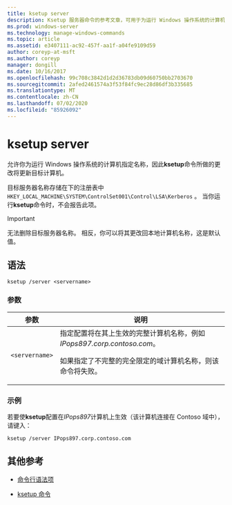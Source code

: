 ```yaml
---
title: ksetup server
description: Ksetup 服务器命令的参考文章，可用于为运行 Windows 操作系统的计算机指定名称，因此 ksetup 命令所做的更改将更新目标计算机。
ms.prod: windows-server
ms.technology: manage-windows-commands
ms.topic: article
ms.assetid: e3407111-ac92-457f-aa1f-a04fe9109d59
author: coreyp-at-msft
ms.author: coreyp
manager: dongill
ms.date: 10/16/2017
ms.openlocfilehash: 99c708c3842d1d2d36783db09d60750bb2703670
ms.sourcegitcommit: 2afed2461574a3f53f84fc9ec28d86df3b335685
ms.translationtype: MT
ms.contentlocale: zh-CN
ms.lasthandoff: 07/02/2020
ms.locfileid: "85926092"
---
```

# <a name="ksetup-server"></a>ksetup server

允许你为运行 Windows 操作系统的计算机指定名称，因此**ksetup**命令所做的更改将更新目标计算机。

目标服务器名称存储在下的注册表中 `HKEY_LOCAL_MACHINE\SYSTEM\ControlSet001\Control\LSA\Kerberos` 。 当你运行**ksetup**命令时，不会报告此项。

> [!IMPORTANT]
> 无法删除目标服务器名称。 相反，你可以将其更改回本地计算机名称，这是默认值。

## <a name="syntax"></a>语法

```
ksetup /server <servername>
```

### <a name="parameters"></a>参数

| 参数 | 说明 |
| --------- | ----------- |
| `<servername>` | 指定配置将在其上生效的完整计算机名称，例如*IPops897.corp.contoso.com*。<p>如果指定了不完整的完全限定的域计算机名称，则该命令将失败。 |

### <a name="examples"></a>示例

若要使**ksetup**配置在*IPops897*计算机上生效（该计算机连接在 Contoso 域中），请键入：

```
ksetup /server IPops897.corp.contoso.com
```

## <a name="additional-references"></a>其他参考

- [命令行语法项](command-line-syntax-key.md)

- [ksetup 命令](ksetup.md)
